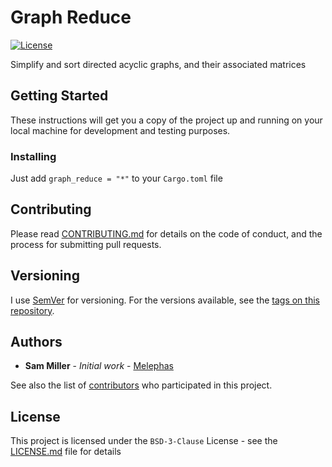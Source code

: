 # Graph Reduce

[![License](https://img.shields.io/badge/License-BSD%203--Clause-blue.svg)](https://opensource.org/licenses/BSD-3-Clause)

Simplify and sort directed acyclic graphs, and their associated matrices


## Getting Started

These instructions will get you a copy of the project up and running on your local machine for development and testing purposes. 

### Installing

Just add `graph_reduce = "*"` to your `Cargo.toml` file



## Contributing

Please read [CONTRIBUTING.md](CONTRIBUTING.md) for details on the code of conduct, and the process for submitting pull requests.

## Versioning

I use [SemVer](http://semver.org/) for versioning. For the versions available, see the [tags on this repository](https://github.com/Melephas/graph_reduce/tags). 

## Authors

* **Sam Miller** - *Initial work* - [Melephas](https://github.com/Melephas)

See also the list of [contributors](https://github.com/Melephas/graph_reduce/graphs/contributors) who participated in this project.

## License

This project is licensed under the `BSD-3-Clause` License - see the [LICENSE.md](LICENSE.md) file for details
